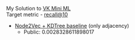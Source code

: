 My Solution to [VK Mini ML](https://cups.online/ru/contests/vk-miniml) <br>
Target metric - [recall@10](https://medium.com/@m_n_malaeb/recall-and-precision-at-k-for-recommender-systems-618483226c54) <br>
* [Node2Vec + KDTree baseline](baseline.ipynb) (only adjacency)
  * Public: 0.0028328611898017